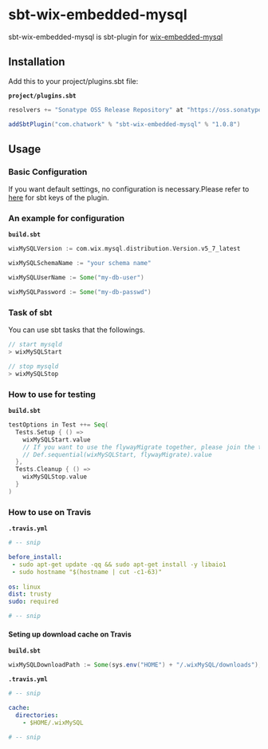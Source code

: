 # sbt-wix-embedded-mysql

sbt-wix-embedded-mysql is sbt-plugin for [wix-embedded-mysql](https://github.com/wix/wix-embedded-mysql)

## Installation

Add this to your project/plugins.sbt file:

**`project/plugins.sbt`**

```scala
resolvers += "Sonatype OSS Release Repository" at "https://oss.sonatype.org/content/repositories/releases/"

addSbtPlugin("com.chatwork" % "sbt-wix-embedded-mysql" % "1.0.8")
```

## Usage

### Basic Configuration

If you want default settings, no configuration is necessary.Please refer to [here](src/main/scala/com/chatwork/sbt/wix/embedded/mysql/WixMySQLPlugin.scala) for sbt keys of the plugin.

### An example for configuration

**`build.sbt`**

```scala
wixMySQLVersion := com.wix.mysql.distribution.Version.v5_7_latest

wixMySQLSchemaName := "your schema name"

wixMySQLUserName := Some("my-db-user")

wixMySQLPassword := Some("my-db-passwd")
```

### Task of sbt

You can use sbt tasks that the followings.

```scala
// start mysqld
> wixMySQLStart

// stop mysqld
> wixMySQLStop
```

### How to use for testing

**`build.sbt`**

```scala
testOptions in Test ++= Seq(
  Tests.Setup { () =>
    wixMySQLStart.value
    // If you want to use the flywayMigrate together, please join the two tasks using `Def.sequential` as follows.
    // Def.sequential(wixMySQLStart, flywayMigrate).value
  },
  Tests.Cleanup { () =>
    wixMySQLStop.value
  }
)
```
### How to use on Travis

**`.travis.yml`**

```yaml
# -- snip

before_install:
 - sudo apt-get update -qq && sudo apt-get install -y libaio1
 - sudo hostname "$(hostname | cut -c1-63)"
 
os: linux
dist: trusty
sudo: required

# -- snip
```

#### Seting up download cache on Travis

**`build.sbt`**

```scala
wixMySQLDownloadPath := Some(sys.env("HOME") + "/.wixMySQL/downloads"),
```

**`.travis.yml`**

```yaml
# -- snip

cache:
  directories:
    - $HOME/.wixMySQL
    
# -- snip
```
